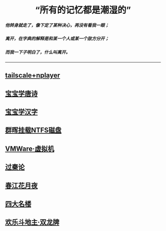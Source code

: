 # <center>“所有的记忆都是潮湿的”
##### 他转身就走了，像下定了某种决心，再没有看我一眼；
##### 离开，在字典的解释是和某一个人或某一个敌方分开；
##### 而我一下子明白了，什么叫离开。
------
## [tailscale+nplayer](https://samoa.lanzouy.com/b01rgbcib/)
## [宝宝学唐诗](其他/宝宝学唐诗.md)
## [宝宝学汉字](其他/宝宝学汉字.md)
## [群晖挂载NTFS磁盘](其他/群晖挂载NTFS磁盘.md)
## [VMWare·虚拟机](其他/vmware.com.md)
## [过秦论](其他/过秦论.md)
## [春江花月夜](其他/春江花月夜.md)
## [四大名楼](其他/四大名楼/汇总.md)
## [欢乐斗地主·双龙牌](其他/欢乐斗地主·双龙牌.md)

